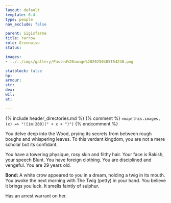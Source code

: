 ```yaml
---
layout: default
template: 0.4
type: people
nav_exclude: false

parent: Sigisfarne
title: Yarrow
role: Greenwise
status: 

images:
- ../../imgs/gallery/Pasted%20image%2020250405154240.png

statblock: false
hp: 
armour: 
str: 
dex: 
wil: 
at: 

---
```


{% include header_directories.md %}
{% comment %}
`=map(this.images, (x) => "![im|200](" + x + ")")`
{% endcomment %}

You delve deep into the Wood, prying its secrets from between rough boughs and whispering leaves. To this verdant kingdom, you are not a mere scholar but its confidant.  

You have a towering physique, rosy skin and filthy hair. Your face is Rakish, your speech Blunt. You have foreign clothing. You are disciplined and vengeful. You are 29 years old.

**Bond:** A white crow appeared to you in a dream, holding a twig in its mouth. You awoke the next morning with The Twig (petty) in your hand. You believe it brings you luck. It smells faintly of sulphur.

Has an arrest warrant on her.

